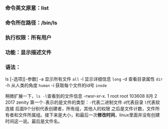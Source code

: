 ### 命令英文原意：list
### 命令所在路径：/bin/ls
### 执行权限：所有用户
### 功能：显示描述文件
### 语法：
ls [-选项][-参数]
-a 显示所有文件 `all`
-l 显示详细信息  `long`
-d 查看目录属性  `dir`
-h 从人类的角度 `human`
-i 获取每个文件的id号 `inode`

稍微扩展一下，`ls -l`查看到的文件信息
-rwxr-xr-x. 1 root root     103608 8月   2 2017 zenity
第一个`-`表示的是文件的类型：`-`代表二进制文件 `d`代表目录 `l`代表软连接
后面9个分别代表创建者，所有组，其他人的权限 之后是文件计数，文件所有者和文件所属组。接下来是大小，和最后一次**修改时间**，linux里面并没有创建时间这一说。最后是文件名。
